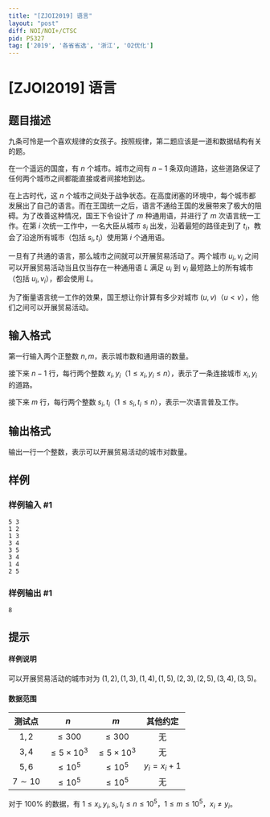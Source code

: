 ```yaml
---
title: "[ZJOI2019] 语言"
layout: "post"
diff: NOI/NOI+/CTSC
pid: P5327
tag: ['2019', '各省省选', '浙江', 'O2优化']
---
```

# [ZJOI2019] 语言
## 题目描述

九条可怜是一个喜欢规律的女孩子。按照规律，第二题应该是一道和数据结构有关的题。

在一个遥远的国度，有 $n$ 个城市。城市之间有 $n - 1$ 条双向道路，这些道路保证了任何两个城市之间都能直接或者间接地到达。

在上古时代，这 $n$ 个城市之间处于战争状态。在高度闭塞的环境中，每个城市都发展出了自己的语言。而在王国统一之后，语言不通给王国的发展带来了极大的阻碍。为了改善这种情况，国王下令设计了 $m$ 种通用语，并进行了 $m$ 次语言统一工作。在第 $i$ 次统一工作中，一名大臣从城市 $s_i$ 出发，沿着最短的路径走到了 $t_i$，教会了沿途所有城市（包括 $s_i, t_i$）使用第 $i$ 个通用语。

一旦有了共通的语言，那么城市之间就可以开展贸易活动了。两个城市 $u_i, v_i$ 之间可以开展贸易活动当且仅当存在一种通用语 $L$ 满足 $u_i$ 到 $v_i$ 最短路上的所有城市（包括 $u_i, v_i$），都会使用 $L$。

为了衡量语言统一工作的效果，国王想让你计算有多少对城市 $(u, v)$（$u < v$），他们之间可以开展贸易活动。
## 输入格式

第一行输入两个正整数 $n, m$，表示城市数和通用语的数量。

接下来 $n - 1$ 行，每行两个整数 $x_i, y_i$（$1 \le x_i, y_i \le n$），表示了一条连接城市 $x_i, y_i$ 的道路。

接下来 $m$ 行，每行两个整数 $s_i, t_i$（$1 \le s_i, t_i \le n$），表示一次语言普及工作。
## 输出格式

输出一行一个整数，表示可以开展贸易活动的城市对数量。
## 样例

### 样例输入 #1
```
5 3
1 2
1 3
3 4
3 5
3 4
1 4
2 5
```
### 样例输出 #1
```
8
```
## 提示


#### 样例说明
可以开展贸易活动的城市对为 $(1, 2), (1, 3), (1, 4), (1, 5), (2, 3), (2, 5), (3, 4), (3, 5)$。

#### 数据范围

|测试点|$n$|$m$|其他约定|
|:-:|:-:|:-:|:-:|
|$1,2$|$\le 300$|$\le 300$|无|
|$3,4$|$\le 5\times 10^3$|$\le 5\times 10^3$|无|
|$5,6$|$\le 10^5$|$\le 10^5$|$y_i=x_i+1$|
|$7\sim 10$|$\le 10^5$|$\le 10^5$|无|

对于 $100\%$ 的数据，有 $1 \le x_i, y_i, s_i, t_i \le n\leq 10 ^ 5$，$1\leq m\leq 10 ^ 5$，$x_i\neq y_i$。

